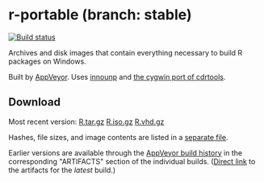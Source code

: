 

r-portable (branch: stable)
==========
[![Build status](https://ci.appveyor.com/api/projects/status/w016xch3qm00msde/branch/stable)](https://ci.appveyor.com/project/krlmlr/r-portable/branch/stable)

Archives and disk images that contain everything necessary to build R packages on Windows.

Built by [AppVeyor](http://www.appveyor.com/). Uses [innounp](http://innounp.sourceforge.net/) and [the cygwin port of cdrtools](http://www.student.tugraz.at/thomas.plank/index_en.html).

## Download

Most recent version: [R.tar.gz](https://rportable.blob.core.windows.net/r-portable/stable/R.tar.gz) [R.iso.gz](https://rportable.blob.core.windows.net/r-portable/stable/R.iso.gz) [R.vhd.gz](https://rportable.blob.core.windows.net/r-portable/stable/R.vhd.gz)

Hashes, file sizes, and image contents are listed in a [separate file](hash.md).

Earlier versions are available through the [AppVeyor build history](https://ci.appveyor.com/project/krlmlr/r-portable/history) in the corresponding "ARTIFACTS" section of the individual builds.  ([Direct link](https://ci.appveyor.com/project/krlmlr/r-portable/build/artifacts) to the artifacts for the *latest* build.)
